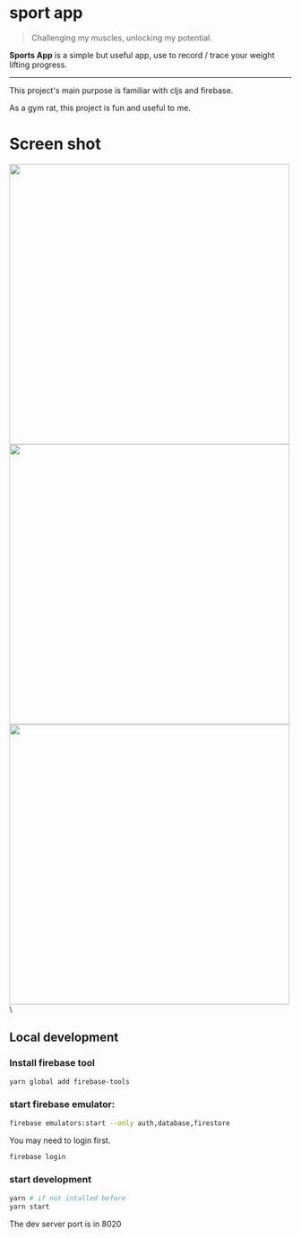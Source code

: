 # sport app

> Challenging my muscles, unlocking my potential.

**Sports App** is a simple but useful app, use to record / trace your weight lifting progress.

---

This project's main purpose is familiar with cljs and firebase.

As a gym rat, this project is fun and useful to me.

# Screen shot
<img src="https://github.com/idhowardgj94/sport-cljs/assets/11270695/208d921b-a439-40e2-8264-b5d61446681b" width="500" /> \
<img src="https://github.com/idhowardgj94/sport-cljs/assets/11270695/dbc3f760-ed76-4316-a64a-bc60b7b2c13d" width="500" /> \
<img src="https://github.com/idhowardgj94/sport-cljs/assets/11270695/d0fd8473-fdf9-4026-b50c-10c8c1ec2ece" width="500" /> \

## Local development

### Install firebase tool

```bash
yarn global add firebase-tools	
```

### start firebase emulator:

```bash
firebase emulators:start --only auth,database,firestore
```

You may need to login first.

```bash
firebase login 
```

### start development

```bash
yarn # if not intalled before
yarn start
```

The dev server port is in 8020


